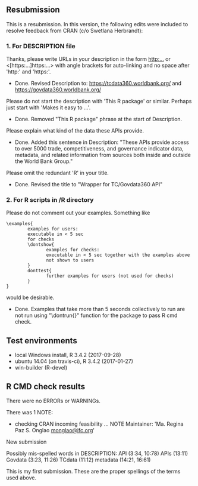 ## Resubmission
This is a resubmission. In this version, the following edits were included to resolve feedback from CRAN (c/o Swetlana Herbrandt):

### 1. For DESCRIPTION file
Thanks, please write URLs in your description in the form
<http:...> or <[https:...]https:...>
with angle brackets for auto-linking and no space after 'http:' and 'https:'.

* Done. Revised Description to: <https://tcdata360.worldbank.org/> and <https://govdata360.worldbank.org/>

Please do not start the description with 'This R package' or similar. 
Perhaps just start with 'Makes it easy to ...'.
* Done. Removed "This R package" phrase at the start of Description.

Please explain what kind of the data these APIs provide.
* Done. Added this sentence in Description: "These APIs provide access to over 5000 trade, competitiveness, and governance indicator data, metadata, and related information from sources both inside and outside the World Bank Group."

Please omit the redundant 'R' in your title.
* Done. Revised the title to "Wrapper for TC/Govdata360 API"

### 2. For R scripts in /R directory
Please do not comment out your examples.
Something like
```
\examples{
        examples for users:
        executable in < 5 sec
        for checks
        \dontshow{
               examples for checks:
               executable in < 5 sec together with the examples above
               not shown to users
        }
        donttest{
               further examples for users (not used for checks)
        }
}
```
would be desirable.
* Done. Examples that take more than 5 seconds collectively to run are not run using "\dontrun{}" function for the package to pass R cmd check.

## Test environments
* local Windows install, R 3.4.2 (2017-09-28)
* ubuntu 14.04 (on travis-ci), R 3.4.2 (2017-01-27)
* win-builder (R-devel)

## R CMD check results
There were no ERRORs or WARNINGs. 

There was 1 NOTE:

* checking CRAN incoming feasibility ... NOTE
Maintainer: 'Ma. Regina Paz S. Onglao <monglao@ifc.org>'

New submission

Possibly mis-spelled words in DESCRIPTION:
  API (3:34, 10:78)
  APIs (13:11)
  Govdata (3:23, 11:26)
  TCdata (11:12)
  metadata (14:21, 16:61)

  
This is my first submission.
These are the proper spellings of the terms used above.
